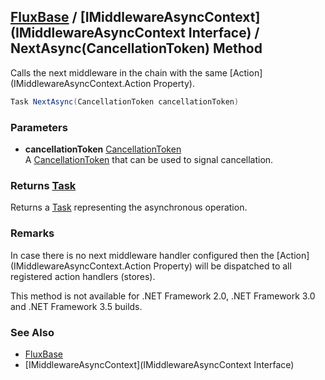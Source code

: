 [FluxBase](index) / [IMiddlewareAsyncContext](IMiddlewareAsyncContext Interface) / NextAsync(CancellationToken) Method
----------------------------------------------------------------------------------------------------------------------

Calls the next middleware in the chain with the same [Action](IMiddlewareAsyncContext.Action Property).

```c#
Task NextAsync(CancellationToken cancellationToken)
```

### Parameters
* __cancellationToken__ [CancellationToken](https://docs.microsoft.com/dotnet/api/system.threading.cancellationtoken)  
A [CancellationToken](https://docs.microsoft.com/dotnet/api/system.threading.cancellationtoken) that can be used to signal cancellation.

### Returns [Task](https://docs.microsoft.com/dotnet/api/system.threading.tasks.task)
Returns a [Task](https://docs.microsoft.com/dotnet/api/system.threading.tasks.task) representing the asynchronous operation.

### Remarks
In case there is no next middleware handler configured then the [Action](IMiddlewareAsyncContext.Action Property) will be dispatched to all registered action handlers (stores).

This method is not available for .NET Framework 2.0, .NET Framework 3.0 and .NET Framework 3.5 builds.

### See Also
* [FluxBase](index)
* [IMiddlewareAsyncContext](IMiddlewareAsyncContext Interface)
